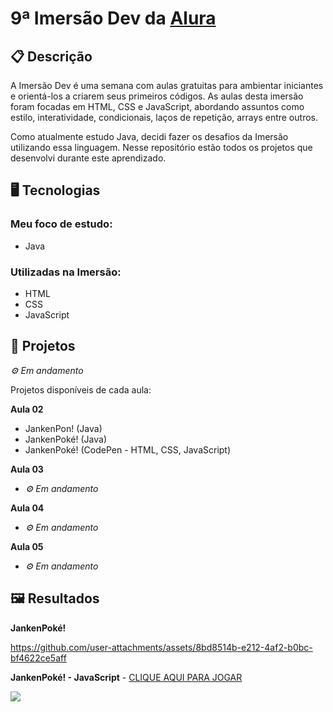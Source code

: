 # 9ª Imersão Dev da [Alura](https://www.alura.com.br/)

## 📋 Descrição

A Imersão Dev é uma semana com aulas gratuitas para ambientar iniciantes e orientá-los a criarem seus primeiros códigos. As aulas desta imersão foram focadas em HTML, CSS e JavaScript, abordando assuntos como estilo, interatividade, condicionais, laços de repetição, arrays entre outros.

Como atualmente estudo Java, decidi fazer os desafios da Imersão utilizando essa linguagem. Nesse repositório estão todos os projetos que desenvolvi durante este aprendizado. 


## 🖥️ Tecnologias

### Meu foco de estudo:
- Java

### Utilizadas na Imersão:
- HTML
- CSS
- JavaScript


## 🎨 Projetos
*⚙ Em andamento*

Projetos disponíveis de cada aula:

**Aula 02**
- JankenPon! (Java)
- JankenPoké! (Java)
- JankenPoké! (CodePen - HTML, CSS, JavaScript)

**Aula 03**
- *⚙ Em andamento*

**Aula 04**
- *⚙ Em andamento*

**Aula 05**
- *⚙ Em andamento*

## 🖼️ Resultados

**JankenPoké!**

https://github.com/user-attachments/assets/8bd8514b-e212-4af2-b0bc-bf4622ce5aff


**JankenPoké! - JavaScript** - [CLIQUE AQUI PARA JOGAR](https://codepen.io/Samir-Chambela/full/MYWLJyy)

![](https://github.com/user-attachments/assets/5b16bb66-db88-45e6-856b-67d00cbf88ad)
